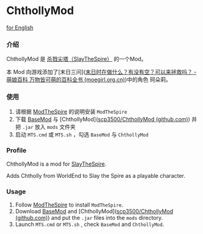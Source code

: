 # ChthollyMod

[for English](#profile)

### 介绍

ChthollyMod 是 [杀戮尖塔（SlayTheSpire）](https://store.steampowered.com/app/646570/Slay_the_Spire/) 的一个Mod。

本 Mod 向游戏添加了[末日三问]([末日时在做什么？有没有空？可以来拯救吗？ - 萌娘百科 万物皆可萌的百科全书 (moegirl.org.cn)](https://zh.moegirl.org.cn/末日时在做什么？有没有空？可以来拯救吗？#cite_note-1))中的角色 珂朵莉。

### 使用

1. 请根据 [ModTheSpire](https://github.com/kiooeht/ModTheSpire#usage) 的说明安装 `ModTheSpire`
2. 下载 [BaseMod](https://github.com/daviscook477/BaseMod/releases) 与 [ChthollyMod]([scp3500/ChthollyMod (github.com)](https://github.com/scp3500/ChthollyMod)) 并把 `.jar` 放入 `mods` 文件夹
3. 启动 `MTS.cmd` 或 `MTS.sh` ，勾选 `BaseMod` 与 `ChthollyMod`

### Profile

ChthollyMod is a mod for [SlayTheSpire](https://store.steampowered.com/app/646570/Slay_the_Spire/).

Adds Chtholly from WorldEnd to Slay the Spire as a playable character.

### Usage 

1. Follow [ModTheSpire](https://github.com/kiooeht/ModTheSpire#usage) to install `ModTheSpire`.
2. Download [BaseMod](https://github.com/daviscook477/BaseMod/releases) and [ChthollyMod]([scp3500/ChthollyMod (github.com)](https://github.com/scp3500/ChthollyMod)) and put the `.jar` files into the `mods` directory.
3. Launch `MTS.cmd` or `MTS.sh` , check `BaseMod` and `ChthollyMod`.
